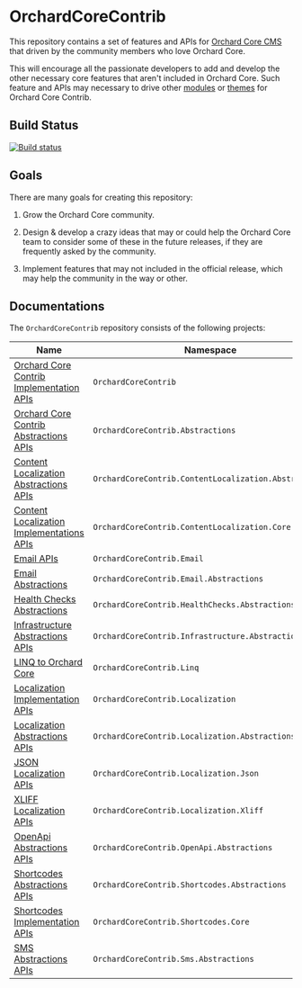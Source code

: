 # OrchardCoreContrib

This repository contains a set of features and APIs for [Orchard Core CMS](https://github.com/OrchardCMS/OrchardCore) that driven by the community members who love Orchard Core.

This will encourage all the passionate developers to add and develop the other necessary core features that aren't included in Orchard Core. Such feature and APIs may necessary to drive other [modules](https://github.com/OrchardCoreContrib/OrchardCoreContrib.Modules) or [themes](https://github.com/OrchardCoreContrib/OrchardCoreContrib.Themes) for Orchard Core Contrib.

## Build Status

[![Build status](https://github.com/OrchardCoreContrib/OrchardCoreContrib/actions/workflows/build.yml/badge.svg)](https://github.com/OrchardCoreContrib/OrchardCoreContrib/actions?query=workflow%3A%22Orchard+Core+Contrib%22)

## Goals

There are many goals for creating this repository:

1. Grow the Orchard Core community.

2. Design & develop a crazy ideas that may or could help the Orchard Core team to consider some of these in the future releases, if they are frequently asked by the community.

3. Implement features that may not included in the official release, which may help the community in the way or other.

## Documentations

The `OrchardCoreContrib` repository consists of the following projects:

| Name | Namespace |
| --- | --- |
| [Orchard Core Contrib Implementation APIs](src/OrchardCoreContrib/README.md) | `OrchardCoreContrib` |
| [Orchard Core Contrib Abstractions APIs](src/OrchardCoreContrib.Abstractions/README.md) | `OrchardCoreContrib.Abstractions` |
| [Content Localization Abstractions APIs](src/OrchardCoreContrib.ContentLocalization.Abstractions/README.md) | `OrchardCoreContrib.ContentLocalization.Abstractions` |
| [Content Localization Implementations APIs](src/OrchardCoreContrib.ContentLocalization.Core/README.md) | `OrchardCoreContrib.ContentLocalization.Core` |
| [Email APIs](src/OrchardCoreContrib.Email/README.md) | `OrchardCoreContrib.Email` |
| [Email Abstractions](src/OrchardCoreContrib.Email.Abstractions/README.md) | `OrchardCoreContrib.Email.Abstractions` |
| [Health Checks Abstractions](src/OrchardCoreContrib.HealthChecks.Abstractions/README.md) | `OrchardCoreContrib.HealthChecks.Abstractions` |
| [Infrastructure Abstractions APIs](src/OrchardCoreContrib.Infrastructure.Abstractions/README.md) | `OrchardCoreContrib.Infrastructure.Abstractions` |
| [LINQ to Orchard Core](src/OrchardCoreContrib.Linq/README.md) | `OrchardCoreContrib.Linq` |
| [Localization Implementation APIs](src/OrchardCoreContrib.Localization/README.md) | `OrchardCoreContrib.Localization` |
| [Localization Abstractions APIs](src/OrchardCoreContrib.Localization.Abstractions/README.md) | `OrchardCoreContrib.Localization.Abstractions` |
| [JSON Localization APIs](src/OrchardCoreContrib.Localization.Json/README.md) | `OrchardCoreContrib.Localization.Json` |
| [XLIFF Localization APIs](src/OrchardCoreContrib.Localization.Xliff/README.md) | `OrchardCoreContrib.Localization.Xliff` |
| [OpenApi Abstractions APIs](src/OrchardCoreContrib.OpenApi.Abstractions/README.md) | `OrchardCoreContrib.OpenApi.Abstractions` |
| [Shortcodes Abstractions APIs](src/OrchardCoreContrib.Shortcodes.Abstractions/README.md) | `OrchardCoreContrib.Shortcodes.Abstractions` |
| [Shortcodes Implementation APIs](src/OrchardCoreContrib.Shortcodes.Core/README.md) | `OrchardCoreContrib.Shortcodes.Core` |
| [SMS Abstractions APIs](src/OrchardCoreContrib.Sms.Abstractions/README.md) | `OrchardCoreContrib.Sms.Abstractions` |
